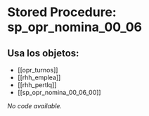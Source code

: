 # Stored Procedure: sp_opr_nomina_00_06

## Usa los objetos:
- [[opr_turnos]]
- [[rhh_emplea]]
- [[rhh_pertlq]]
- [[sp_opr_nomina_00_06_00]]

*No code available.*
